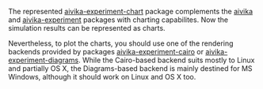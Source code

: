 The represented [aivika-experiment-chart](http://hackage.haskell.org/package/aivika-experiment-chart) package 
complements the [aivika](http://hackage.haskell.org/package/aivika) and 
[aivika-experiment](http://hackage.haskell.org/package/aivika-experiment) packages 
with charting capabilites. Now the simulation results can be represented as charts.

Nevertheless, to plot the charts, you should use one of the rendering backends
provided by packages [aivika-experiment-cairo](http://hackage.haskell.org/package/aivika-experiment-cairo) 
or [aivika-experiment-diagrams](http://hackage.haskell.org/package/aivika-experiment-diagrams).
While the Cairo-based backend suits mostly to Linux and partially OS X, the Diagrams-based 
backend is mainly destined for MS Windows, although it should work on Linux 
and OS X too.

